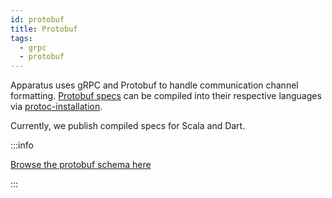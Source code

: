 ```yaml
---
id: protobuf
title: Protobuf
tags:
  - grpc
  - protobuf
---
```


Apparatus uses gRPC and Protobuf to handle communication channel formatting. [Protobuf specs](https://github.com/Topl/protobuf-specs/tree/main) can be compiled into their respective languages via [protoc-installation](https://grpc.io/docs/protoc-installation/).

Currently, we publish compiled specs for Scala and Dart.

:::info

[Browse the protobuf schema here](https://buf.build/seanattopl/topl-protobuf-specs)

:::
